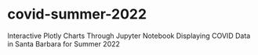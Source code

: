 # covid-summer-2022
Interactive Plotly Charts Through Jupyter Notebook Displaying COVID Data in Santa Barbara for Summer 2022

